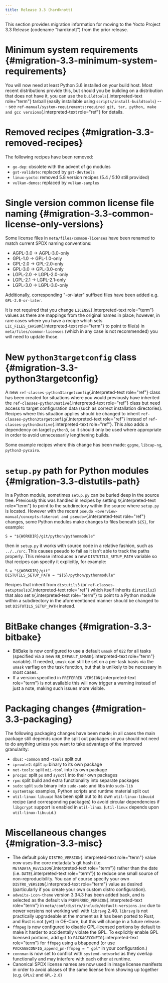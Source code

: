 ```yaml
---
title: Release 3.3 (hardknott)
---
```

This section provides migration information for moving to the Yocto Project 3.3 Release (codename \"hardknott\") from the prior release.

# Minimum system requirements {#migration-3.3-minimum-system-requirements}

You will now need at least Python 3.6 installed on your build host. Most recent distributions provide this, but should you be building on a distribution that does not have it, you can use the `buildtools`{.interpreted-text role="term"} tarball (easily installable using `scripts/install-buildtools`) \-\-- see `ref-manual/system-requirements:required git, tar, python, make and gcc versions`{.interpreted-text role="ref"} for details.

# Removed recipes {#migration-3.3-removed-recipes}

The following recipes have been removed:

- `go-dep`: obsolete with the advent of go modules
- `gst-validate`: replaced by `gst-devtools`
- `linux-yocto`: removed 5.8 version recipes (5.4 / 5.10 still provided)
- `vulkan-demos`: replaced by `vulkan-samples`

# Single version common license file naming {#migration-3.3-common-license-only-versions}

Some license files in `meta/files/common-licenses` have been renamed to match current SPDX naming conventions:

- AGPL-3.0 -\> AGPL-3.0-only
- GPL-1.0 -\> GPL-1.0-only
- GPL-2.0 -\> GPL-2.0-only
- GPL-3.0 -\> GPL-3.0-only
- LGPL-2.0 -\> LGPL-2.0-only
- LGPL-2.1 -\> LGPL-2.1-only
- LGPL-3.0 -\> LGPL-3.0-only

Additionally, corresponding \"-or-later\" suffixed files have been added e.g. `GPL-2.0-or-later`.

It is not required that you change `LICENSE`{.interpreted-text role="term"} values as there are mappings from the original names in place; however, in rare cases where you have a recipe which sets `LIC_FILES_CHKSUM`{.interpreted-text role="term"} to point to file(s) in `meta/files/common-licenses` (which in any case is not recommended) you will need to update those.

# New `python3targetconfig` class {#migration-3.3-python3targetconfig}

A new `ref-classes-python3targetconfig`{.interpreted-text role="ref"} class has been created for situations where you would previously have inherited the `ref-classes-python3native`{.interpreted-text role="ref"} class but need access to target configuration data (such as correct installation directories). Recipes where this situation applies should be changed to inherit `ref-classes-python3targetconfig`{.interpreted-text role="ref"} instead of `ref-classes-python3native`{.interpreted-text role="ref"}. This also adds a dependency on target `python3`, so it should only be used where appropriate in order to avoid unnecessarily lengthening builds.

Some example recipes where this change has been made: `gpgme`, `libcap-ng`, `python3-pycairo`.

# `setup.py` path for Python modules {#migration-3.3-distutils-path}

In a Python module, sometimes `setup.py` can be buried deep in the source tree. Previously this was handled in recipes by setting `S`{.interpreted-text role="term"} to point to the subdirectory within the source where `setup.py` is located. However with the recent `pseudo <overview-manual/concepts:fakeroot and pseudo>`{.interpreted-text role="ref"} changes, some Python modules make changes to files beneath `${S}`, for example:

```
S = "${WORKDIR}/git/python/pythonmodule"
```

then in `setup.py` it works with source code in a relative fashion, such as `../../src`. This causes pseudo to fail as it isn\'t able to track the paths properly. This release introduces a new `DISTUTILS_SETUP_PATH` variable so that recipes can specify it explicitly, for example:

```
S = "${WORKDIR}/git"
DISTUTILS_SETUP_PATH = "${S}/python/pythonmodule"
```

Recipes that inherit from `distutils3` (or `ref-classes-setuptools3`{.interpreted-text role="ref"} which itself inherits `distutils3`) that also set `S`{.interpreted-text role="term"} to point to a Python module within a subdirectory in the aforementioned manner should be changed to set `DISTUTILS_SETUP_PATH` instead.

# BitBake changes {#migration-3.3-bitbake}

- BitBake is now configured to use a default `umask` of `022` for all tasks (specified via a new `BB_DEFAULT_UMASK`{.interpreted-text role="term"} variable). If needed, `umask` can still be set on a per-task basis via the `umask` varflag on the task function, but that is unlikely to be necessary in most cases.
- If a version specified in `PREFERRED_VERSION`{.interpreted-text role="term"} is not available this will now trigger a warning instead of just a note, making such issues more visible.

# Packaging changes {#migration-3.3-packaging}

The following packaging changes have been made; in all cases the main package still depends upon the split out packages so you should not need to do anything unless you want to take advantage of the improved granularity:

- `dbus`: `-common` and `-tools` split out
- `iproute2`: split `ip` binary to its own package
- `net-tools`: split `mii-tool` into its own package
- `procps`: split `ps` and `sysctl` into their own packages
- `rpm`: split build and extra functionality into separate packages
- `sudo`: split `sudo` binary into `sudo-sudo` and libs into `sudo-lib`
- `systemtap`: examples, Python scripts and runtime material split out
- `util-linux`: `libuuid` has been split out to its own `util-linux-libuuid` recipe (and corresponding packages) to avoid circular dependencies if `libgcrypt` support is enabled in `util-linux`. (`util-linux` depends upon `util-linux-libuuid`.)

# Miscellaneous changes {#migration-3.3-misc}

- The default poky `DISTRO_VERSION`{.interpreted-text role="term"} value now uses the core metadata\'s git hash (i.e. `METADATA_REVISION`{.interpreted-text role="term"}) rather than the date (i.e. `DATE`{.interpreted-text role="term"}) to reduce one small source of non-reproducibility. You can of course specify your own `DISTRO_VERSION`{.interpreted-text role="term"} value as desired (particularly if you create your own custom distro configuration).
- `adwaita-icon-theme` version 3.34.3 has been added back, and is selected as the default via `PREFERRED_VERSION`{.interpreted-text role="term"} in `meta/conf/distro/include/default-versions.inc` due to newer versions not working well with `librsvg` 2.40. `librsvg` is not practically upgradeable at the moment as it has been ported to Rust, and Rust is not (yet) in OE-Core, but this will change in a future release.
- `ffmpeg` is now configured to disable GPL-licensed portions by default to make it harder to accidentally violate the GPL. To explicitly enable GPL licensed portions, add `gpl` to `PACKAGECONFIG`{.interpreted-text role="term"} for `ffmpeg` using a bbappend (or use `PACKAGECONFIG_append_pn-ffmpeg = " gpl"` in your configuration.)
- `connman` is now set to conflict with `systemd-networkd` as they overlap functionally and may interfere with each other at runtime.
- Canonical SPDX license names are now used in image license manifests in order to avoid aliases of the same license from showing up together (e.g. `GPLv2` and `GPL-2.0`)

